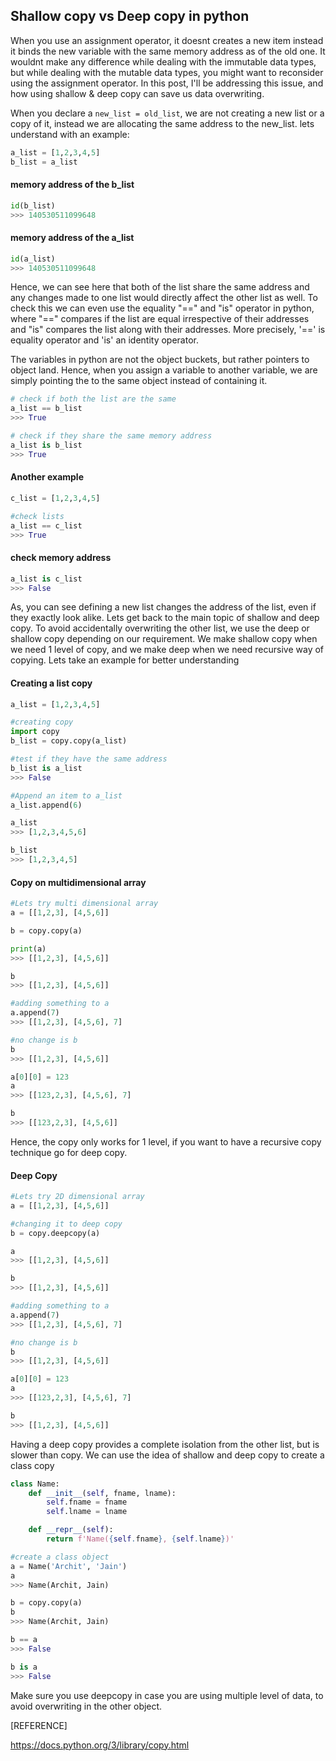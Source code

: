 ## Shallow copy vs Deep copy in python

When you use an assignment operator, it doesnt creates a new item instead it binds the new variable with the same memory address as of the old one. It wouldnt make any difference while dealing with the immutable data types, but while dealing with the mutable data types, you might want to reconsider using the assignment operator. In this post, I'll be addressing this issue, and how using shallow & deep copy can save us data overwriting. 

When you declare a ```new_list = old_list```, we are not creating a new list or a copy of it, instead we are allocating the same address to the new_list. lets understand with an example:

```python
a_list = [1,2,3,4,5]
b_list = a_list
```

#### memory address of the b_list

```python
id(b_list)  
>>> 140530511099648
```

#### memory address of the a_list

```python
id(a_list)
>>> 140530511099648
```

Hence, we can see here that both of the list share the same address and any changes made to one list would directly affect the other list as well. To check this we can even use the equality "==" and "is" operator in python, where "==" compares if the list are equal irrespective of their addresses and "is" compares the list along with their addresses. More precisely, '==' is equality operator and 'is' an identity operator.

The variables in python are not the object buckets, but rather pointers to object land. Hence, when you assign a variable to another variable, we are simply pointing the to the same object instead of containing it.
```python
# check if both the list are the same
a_list == b_list
>>> True
```

```python
# check if they share the same memory address
a_list is b_list
>>> True
```

#### Another example 

```python
c_list = [1,2,3,4,5]
```

```python
#check lists
a_list == c_list
>>> True
```

#### check memory address
```python
a_list is c_list
>>> False
```

As, you can see defining a new list changes the address of the list, even if they exactly look alike. Lets get back to the main topic of shallow and deep copy. To avoid accidentally overwriting the other list, we use the deep or shallow copy depending on our requirement. We make shallow copy when we need 1 level of copy, and we make deep when we need recursive way of copying. Lets take an example for better understanding

#### Creating a list copy
```python
a_list = [1,2,3,4,5]

#creating copy
import copy
b_list = copy.copy(a_list)

#test if they have the same address
b_list is a_list
>>> False
```

```python
#Append an item to a_list
a_list.append(6)

a_list
>>> [1,2,3,4,5,6]
```
```python
b_list
>>> [1,2,3,4,5]
```

#### Copy on multidimensional array
```python
#Lets try multi dimensional array
a = [[1,2,3], [4,5,6]]

b = copy.copy(a)

print(a)
>>> [[1,2,3], [4,5,6]]
```
```python
b
>>> [[1,2,3], [4,5,6]]
```
```python
#adding something to a
a.append(7)
>>> [[1,2,3], [4,5,6], 7]
```
```python
#no change is b
b
>>> [[1,2,3], [4,5,6]]
```
```python
a[0][0] = 123
a
>>> [[123,2,3], [4,5,6], 7]
```
```python
b
>>> [[123,2,3], [4,5,6]]
```

Hence, the copy only works for 1 level, if you want to have a recursive copy technique go for deep copy.
#### Deep Copy
```python
#Lets try 2D dimensional array
a = [[1,2,3], [4,5,6]]

#changing it to deep copy
b = copy.deepcopy(a)

a
>>> [[1,2,3], [4,5,6]]
```
```python
b
>>> [[1,2,3], [4,5,6]]
```
```python
#adding something to a
a.append(7)
>>> [[1,2,3], [4,5,6], 7]
```
```python
#no change is b
b
>>> [[1,2,3], [4,5,6]]
```

```python
a[0][0] = 123
a
>>> [[123,2,3], [4,5,6], 7]
```

```python
b
>>> [[1,2,3], [4,5,6]]
```

Having a deep copy provides a complete isolation from the other list, but is slower than copy. We can use the idea of shallow and deep copy to create a class copy
```python
class Name:
    def __init__(self, fname, lname):
        self.fname = fname
        self.lname = lname

    def __repr__(self):
        return f'Name({self.fname}, {self.lname})'

#create a class object
a = Name('Archit', 'Jain')
a
>>> Name(Archit, Jain)
```

```python
b = copy.copy(a)
b
>>> Name(Archit, Jain)
```

```python
b == a
>>> False
```

```python
b is a
>>> False
```
Make sure you use deepcopy in case you are using multiple level of data, to avoid overwriting in the other object.

[REFERENCE]

https://docs.python.org/3/library/copy.html
